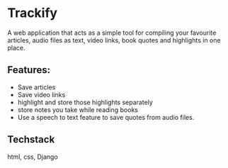 # Trackify
A web application that acts as a simple tool for compiling your favourite articles, audio files as text, video links, book quotes and highlights in one place.
## Features:
* Save articles
* Save video links
* highlight and store those highlights separately
* store notes you take while reading books
* Use a speech to text feature to save quotes from audio files.
## Techstack
html, css, Django
